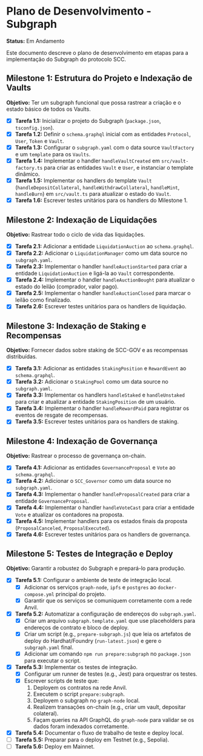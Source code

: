 # Plano de Desenvolvimento - Subgraph

**Status:** Em Andamento

Este documento descreve o plano de desenvolvimento em etapas para a implementação do Subgraph do protocolo SCC.

## Milestone 1: Estrutura do Projeto e Indexação de Vaults

**Objetivo:** Ter um subgraph funcional que possa rastrear a criação e o estado básico de todos os Vaults.

-   [x] **Tarefa 1.1:** Inicializar o projeto do Subgraph (`package.json`, `tsconfig.json`).
-   [x] **Tarefa 1.2:** Definir o `schema.graphql` inicial com as entidades `Protocol`, `User`, `Token` e `Vault`.
-   [x] **Tarefa 1.3:** Configurar o `subgraph.yaml` com o data source `VaultFactory` e um `template` para os `Vaults`.
-   [x] **Tarefa 1.4:** Implementar o handler `handleVaultCreated` em `src/vault-factory.ts` para criar as entidades `Vault` e `User`, e instanciar o template dinâmico.
-   [x] **Tarefa 1.5:** Implementar os handlers do template `Vault` (`handleDepositCollateral`, `handleWithdrawCollateral`, `handleMint`, `handleBurn`) em `src/vault.ts` para atualizar o estado do `Vault`.
-   [x] **Tarefa 1.6:** Escrever testes unitários para os handlers do Milestone 1.

## Milestone 2: Indexação de Liquidações

**Objetivo:** Rastrear todo o ciclo de vida das liquidações.

-   [x] **Tarefa 2.1:** Adicionar a entidade `LiquidationAuction` ao `schema.graphql`.
-   [x] **Tarefa 2.2:** Adicionar o `LiquidationManager` como um data source no `subgraph.yaml`.
-   [x] **Tarefa 2.3:** Implementar o handler `handleAuctionStarted` para criar a entidade `LiquidationAuction` e ligá-la ao `Vault` correspondente.
-   [x] **Tarefa 2.4:** Implementar o handler `handleAuctionBought` para atualizar o estado do leilão (comprador, valor pago).
-   [x] **Tarefa 2.5:** Implementar o handler `handleAuctionClosed` para marcar o leilão como finalizado.
-   [x] **Tarefa 2.6:** Escrever testes unitários para os handlers de liquidação.

## Milestone 3: Indexação de Staking e Recompensas

**Objetivo:** Fornecer dados sobre staking de SCC-GOV e as recompensas distribuídas.

-   [x] **Tarefa 3.1:** Adicionar as entidades `StakingPosition` e `RewardEvent` ao `schema.graphql`.
-   [x] **Tarefa 3.2:** Adicionar o `StakingPool` como um data source no `subgraph.yaml`.
-   [x] **Tarefa 3.3:** Implementar os handlers `handleStaked` e `handleUnstaked` para criar e atualizar a entidade `StakingPosition` de um usuário.
-   [x] **Tarefa 3.4:** Implementar o handler `handleRewardPaid` para registrar os eventos de resgate de recompensas.
- [x] **Tarefa 3.5:** Escrever testes unitários para os handlers de staking.

## Milestone 4: Indexação de Governança

**Objetivo:** Rastrear o processo de governança on-chain.

- [x] **Tarefa 4.1:** Adicionar as entidades `GovernanceProposal` e `Vote` ao `schema.graphql`.
- [x] **Tarefa 4.2:** Adicionar o `SCC_Governor` como um data source no `subgraph.yaml`.
- [x] **Tarefa 4.3:** Implementar o handler `handleProposalCreated` para criar a entidade `GovernanceProposal`.
- [x] **Tarefa 4.4:** Implementar o handler `handleVoteCast` para criar a entidade `Vote` e atualizar os contadores na proposta.
- [x] **Tarefa 4.5:** Implementar handlers para os estados finais da proposta (`ProposalCanceled`, `ProposalExecuted`).
- [x] **Tarefa 4.6:** Escrever testes unitários para os handlers de governança.

## Milestone 5: Testes de Integração e Deploy

**Objetivo:** Garantir a robustez do Subgraph e prepará-lo para produção.

-   [x] **Tarefa 5.1:** Configurar o ambiente de teste de integração local.
    -   [x] Adicionar os serviços `graph-node`, `ipfs` e `postgres` ao `docker-compose.yml` principal do projeto.
    -   [x] Garantir que os serviços se comuniquem corretamente com a rede Anvil.
-   [x] **Tarefa 5.2:** Automatizar a configuração de endereços do `subgraph.yaml`.
    -   [x] Criar um arquivo `subgraph.template.yaml` que use placeholders para endereços de contrato e bloco de deploy.
    -   [x] Criar um script (e.g., `prepare-subgraph.js`) que leia os artefatos de deploy do Hardhat/Foundry (`run-latest.json`) e gere o `subgraph.yaml` final.
    -   [x] Adicionar um comando `npm run prepare:subgraph` no `package.json` para executar o script.
-   [x] **Tarefa 5.3:** Implementar os testes de integração.
    -   [x] Configurar um runner de testes (e.g., Jest) para orquestrar os testes.
    -   [x] Escrever scripts de teste que:
        1.  Deployem os contratos na rede Anvil.
        2.  Executem o script `prepare:subgraph`.
        3.  Deployem o subgraph no `graph-node` local.
        4.  Realizem transações on-chain (e.g., criar um vault, depositar colateral).
        5.  Façam queries na API GraphQL do `graph-node` para validar se os dados foram indexados corretamente.
-   [x] **Tarefa 5.4:** Documentar o fluxo de trabalho de teste e deploy local.
-   [ ] **Tarefa 5.5:** Preparar para o deploy em Testnet (e.g., Sepolia).
-   [ ] **Tarefa 5.6:** Deploy em Mainnet.

